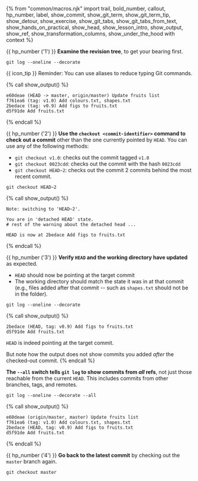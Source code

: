 {% from "common/macros.njk" import trail, bold_number, callout, hp_number, label, show_commit, show_git_term, show_git_term_tip, show_detour, show_exercise, show_git_tabs, show_git_tabs_from_text, show_hands_on_practical, show_head, show_lesson_intro, show_output, show_ref, show_transformation_columns, show_under_the_hood with context %}


{{ hp_number ('1') }} **Examine the revision tree**, to get your bearing first.
```bash{.no-line-numbers}
git log --oneline --decorate
```
{{ icon_tip }} Reminder: You can use <trigger trigger="click" for="modal:checkout-aliases">aliases</trigger> to reduce typing Git commands.

<modal large header="" id="modal:checkout-aliases">
  <include src="../common/aliases-fragment.md"/>
</modal>

{% call show_output() %}
```bash{.no-line-numbers}
e60deae (HEAD -> master, origin/master) Update fruits list
f761ea6 (tag: v1.0) Add colours.txt, shapes.txt
2bedace (tag: v0.9) Add figs to fruits.txt
d5f91de Add fruits.txt
```
{% endcall %}

{{ hp_number ('2') }} **Use the `checkout <commit-identifier>` command to check out a commit** other than the one currently pointed by `HEAD`. You can use any of the following methods:

* `git checkout v1.0`: checks out the commit tagged `v1.0`
* `git checkout 0023cdd`: checks out the commit with the hash `0023cdd`
* `git checkout HEAD~2`: checks out the commit 2 commits behind the most recent commit.

```bash{.no-line-numbers}
git checkout HEAD~2
```
{% call show_output() %}
```bash{.no-line-numbers}
Note: switching to 'HEAD~2'.

You are in 'detached HEAD' state.
# rest of the warning about the detached head ...

HEAD is now at 2bedace Add figs to fruits.txt
```
{% endcall %}

{{ hp_number ('3') }} **Verify `HEAD` and the working directory have updated** as expected.

* `HEAD` should now be pointing at the target commit
* The working directory should match the state it was in at that commit (e.g., files added after that commit -- such as `shapes.txt` should not be in the folder).

```bash{.no-line-numbers}
git log --oneline --decorate
```
{% call show_output() %}
```bash{.no-line-numbers highlight-lines="1['HEAD']@pink}
2bedace (HEAD, tag: v0.9) Add figs to fruits.txt
d5f91de Add fruits.txt
```
`HEAD` is indeed pointing at the target commit.

But note how the output does not show commits you added _after_ the checked-out commit.
{% endcall %}

<box type="info" seamless>

**The `--all` switch tells `git log` to show commits from _all_ refs**, not just those reachable from the current `HEAD`. This includes commits from other branches, tags, and remotes.
</box>

```bash{.no-line-numbers highlight-lines="1['--all']@yellow"}
git log --oneline --decorate --all
```
{% call show_output() %}
```bash{.no-line-numbers highlight-lines="1,2,['--all']@yellow"}
e60deae (origin/master, master) Update fruits list
f761ea6 (tag: v1.0) Add colours.txt, shapes.txt
2bedace (HEAD, tag: v0.9) Add figs to fruits.txt
d5f91de Add fruits.txt

```
{% endcall %}

{{ hp_number ('4') }} **Go back to the latest commit** by checking out the `master` branch again.

```bash{.no-line-numbers}
git checkout master
```
